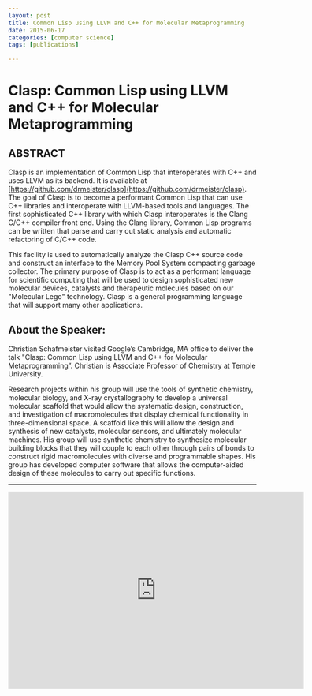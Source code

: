 ```yaml
---
layout: post
title: Common Lisp using LLVM and C++ for Molecular Metaprogramming
date: 2015-06-17
categories: [computer science]
tags: [publications]

---
```


# Clasp: Common Lisp using LLVM and C++ for Molecular Metaprogramming

## ABSTRACT

Clasp is an implementation of Common Lisp that interoperates with C++ and uses LLVM as its backend. It is available at [https://github.com/drmeister/clasp](https://github.com/drmeister/clasp). The goal of Clasp is to become a performant Common Lisp that can use C++ libraries and interoperate with LLVM-based tools and languages. The first sophisticated C++ library with which Clasp interoperates is the Clang C/C++ compiler front end. Using the Clang library, Common Lisp programs can be written that parse and carry out static analysis and automatic refactoring of C/C++ code.

This facility is used to automatically analyze the Clasp C++ source
code and construct an interface to the Memory Pool System compacting garbage collector. The primary purpose of Clasp is to act as a performant language for scientific computing that will be used to design sophisticated new molecular devices, catalysts and therapeutic molecules based on our "Molecular Lego" technology. Clasp is a general programming language that will support many other applications.

## About the Speaker:
Christian Schafmeister visited Google’s Cambridge, MA office to deliver the talk "Clasp: Common Lisp using LLVM and C++ for Molecular Metaprogramming”. Christian is Associate Professor of Chemistry at Temple University. 

Research projects within his group will use the tools of synthetic chemistry, molecular biology, and X-ray crystallography to develop a universal molecular scaffold that would allow the systematic design, construction, and investigation of macromolecules that display chemical functionality in three-dimensional space. A scaffold like this will allow the design and synthesis of new catalysts, molecular sensors, and ultimately molecular machines. His group will use synthetic chemistry to synthesize molecular building blocks that they will couple to each other through pairs of bonds to construct rigid macromolecules with diverse and programmable shapes. His group has developed computer software that allows the computer-aided design of these molecules to carry out specific functions.

---

<iframe width="600" height="400" src="https://www.youtube.com/embed/8X69_42Mj-g" frameborder="0" allowfullscreen></iframe>